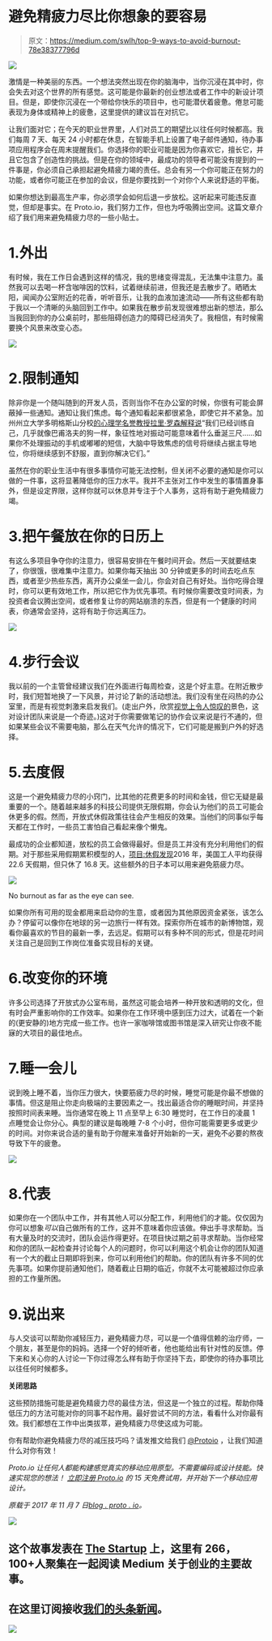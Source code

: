 # 避免精疲力尽比你想象的要容易

> 原文：<https://medium.com/swlh/top-9-ways-to-avoid-burnout-78e38377796d>

![](img/07d8e3ee9f4e7da206deb53393d3980f.png)

激情是一种美丽的东西。一个想法突然出现在你的脑海中，当你沉浸在其中时，你会失去对这个世界的所有感觉。这可能是你最新的创业想法或者工作中的新设计项目。但是，即使你沉浸在一个带给你快乐的项目中，也可能潜伏着疲惫。倦怠可能表现为身体或精神上的疲惫，这里提供的建议旨在对抗它。

让我们面对它；在今天的职业世界里，人们对员工的期望比以往任何时候都高。我们每周 7 天、每天 24 小时都在休息，在智能手机上设置了电子邮件通知，待办事项应用程序会在周末提醒我们。你选择你的职业可能是因为你喜欢它，擅长它，并且它包含了创造性的挑战。但是在你的领域中，最成功的领导者可能没有提到的一件事是，你必须自己承担起避免精疲力竭的责任。总会有另一个你可能正在努力的功能，或者你可能正在参加的会议，但是你要找到一个对你个人来说舒适的平衡。

如果你想达到最高生产率，你必须学会如何后退一步放松。这听起来可能违反直觉，但却是事实。在 Proto.io，我们努力工作，但也为呼吸腾出空间。这篇文章介绍了我们用来避免精疲力尽的一些小贴士。

# 1.外出

有时候，我在工作日会遇到这样的情况，我的思绪变得混乱，无法集中注意力。虽然我可以去喝一杯含咖啡因的饮料，试着继续前进，但我还是去散步了。晒晒太阳，闻闻办公室附近的花香，听听音乐，让我的血液加速流动——所有这些都有助于我以一个清晰的头脑回到工作中。如果我在散步前发现很难想出新的想法，那么当我回到你的办公桌前时，那些阻碍创造力的障碍已经消失了。我相信，有时候需要换个风景来改变心态。

![](img/bbe3812cbd861547fd937f0c7f1cb690.png)

# 2.限制通知

除非你是一个随叫随到的开发人员，否则当你不在办公室的时候，你很有可能会屏蔽掉一些通知。通知让我们焦虑。每个通知看起来都很紧急，即使它并不紧急。加州州立大学多明格斯山分校[的心理学名誉教授拉里·罗森解释说](http://www.chicagotribune.com/lifestyles/health/ct-phone-ringing-anxiety-20170424-story.html)“我们已经训练自己，几乎就像巴甫洛夫的狗一样，象征性地对振动可能意味着什么垂涎三尺……如果你不处理振动的手机或嘟嘟的短信，大脑中导致焦虑的信号将继续占据主导地位，你将继续感到不舒服，直到你解决它们。”

虽然在你的职业生活中有很多事情你可能无法控制，但关闭不必要的通知是你可以做的一件事，这将显著降低你的压力水平。我并不主张对工作中发生的事情置身事外，但是设定界限，这样你就可以休息并专注于个人事务，这将有助于避免精疲力竭。

# 3.把午餐放在你的日历上

有这么多项目争夺你的注意力，很容易安排在午餐时间开会。然后一天就要结束了，你很饿，很难集中注意力。如果你每天抽出 30 分钟或更多的时间去吃点东西，或者至少热些东西，离开办公桌坐一会儿，你会对自己有好处。当你吃得合理时，你可以更有效地工作，所以把它作为优先事项。有时候你需要改变时间表，为投资者会议腾出空间，或者修复让你的网站崩溃的东西，但是有一个健康的时间表，你通常会坚持，这将有助于你远离压力。

![](img/b157fba0911055821b02eaec6b0116c4.png)

# 4.步行会议

我以前的一个主管曾经建议我们在外面进行每周检查，这是个好主意。在附近散步时，我们短暂地换了一下风景，并讨论了新的活动想法。我们没有坐在闷热的办公室里，而是有视觉刺激来启发我们。(走出户外，欣赏[视觉上令人惊叹的](https://blog.proto.io/top-6-visually-stunning-parks-visual-design-teams-visit/)景色，这对设计团队来说是一个奇迹。)这对于你需要做笔记的协作会议来说是行不通的，但如果某些会议不需要电脑，那么在天气允许的情况下，它们可能是搬到户外的好选择。

# 5.去度假

这是一个避免精疲力尽的小窍门，比其他的花费更多的时间和金钱，但它无疑是最重要的一个。随着越来越多的科技公司提供无限假期，你会认为他们的员工可能会休更多的假。然而，开放式休假政策往往会产生相反的效果。当他们的同事似乎每天都在工作时，一些员工害怕自己看起来像个懒鬼。

最成功的企业都知道，放松的员工会做得最好。但是员工并没有充分利用他们的假期。对于那些采用假期累积模型的人，[项目:休假发现](https://www.projecttimeoff.com/state-american-vacation-2017)2016 年，美国工人平均获得 22.6 天假期，但只休了 16.8 天。这些额外的日子本可以用来避免筋疲力尽。

![](img/ca8d7a213d94deec6a3d8e609b235f92.png)

No burnout as far as the eye can see.

如果你所有可用的现金都用来启动你的生意，或者因为其他原因资金紧张，该怎么办？停留可以像你在地球的另一边旅行一样有效。探索你所在城市的新博物馆，观看你最喜欢的节目的最新一季，去远足。假期可以有多种不同的形式，但是花时间关注自己是回到工作岗位准备实现目标的关键。

# 6.改变你的环境

许多公司选择了开放式办公室布局，虽然这可能会培养一种开放和透明的文化，但有时会严重影响你的工作效率。如果你在工作环境中感到压力过大，试着在一个新的(更安静的)地方完成一些工作。也许一家咖啡馆或图书馆是深入研究让你夜不能寐的大项目的最佳地点。

# 7.睡一会儿

说到晚上睡不着，当你压力很大，快要筋疲力尽的时候，睡觉可能是你最不想做的事情。但这是阻止你走向极端的主要因素之一。找出最适合你的睡眠时间，并坚持按照时间表来睡。当你通常在晚上 11 点至早上 6:30 睡觉时，在工作日的凌晨 1 点睡觉会让你分心。典型的建议是每晚睡 7-8 个小时，但你可能需要更多或更少的时间。对你来说合适的量有助于你醒来准备好开始新的一天，避免不必要的熬夜导致下午的疲惫。

![](img/f7d0087a46c37e96c8e287c03274331b.png)

# 8.代表

如果你在一个团队中工作，并有其他人可以分配工作，利用他们的才能。仅仅因为你可以想象*可以*自己做所有的工作，这并不意味着你应该做。伸出手寻求帮助。当有大量及时的交流时，团队会运作得更好。在项目快过期之前寻求帮助。当你经常和你的团队一起检查并讨论每个人的问题时，你可以利用这个机会让你的团队知道有一个大的截止日期即将到来，你可以利用他们的帮助。你的团队有许多不同的优先事项。如果你提前通知他们，随着截止日期的临近，你就不太可能被超过你应承担的工作量所困。

# 9.说出来

与人交谈可以帮助你减轻压力，避免精疲力尽，可以是一个值得信赖的治疗师，一个朋友，甚至是你的妈妈。选择一个好的倾听者，他也能给出有针对性的反馈。停下来和关心你的人讨论一下你过得怎么样有助于你坚持下去，即使你的待办事项比以往任何时候都多。

**关闭思路**

这些预防措施可能是避免精疲力尽的最佳方法，但这是一个独立的过程。帮助你降低压力的方法可能对你的同事不起作用。最好尝试不同的方法，看看什么对你最有效。我们都想在工作中出类拔萃，避免精疲力尽使这成为可能。

你有帮助你避免精疲力尽的减压技巧吗？请发推文给我们 [@Protoio](https://twitter.com/protoio) ，让我们知道什么对你有效！

*Proto.io 让任何人都能构建感觉真实的移动应用原型。不需要编码或设计技能。快速实现您的想法！* [*立即注册 Proto.io*](http://proto.io/) *的 15 天免费试用，并开始下一个移动应用设计。*

*原载于 2017 年 11 月 7 日*[*blog . proto . io*](https://blog.proto.io/top-9-ways-avoid-burnout/)*。*

![](img/731acf26f5d44fdc58d99a6388fe935d.png)

## 这个故事发表在 [The Startup](https://medium.com/swlh) 上，这里有 266，100+人聚集在一起阅读 Medium 关于创业的主要故事。

## 在这里订阅接收[我们的头条新闻](http://growthsupply.com/the-startup-newsletter/)。

![](img/731acf26f5d44fdc58d99a6388fe935d.png)